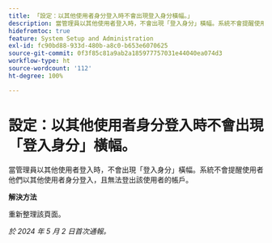```yaml
---
title: 「設定：以其他使用者身分登入時不會出現登入身分橫幅。」
description: 當管理員以其他使用者登入時，不會出現「登入身分」橫幅。系統不會提醒使用者他們以其他使用者身分登入，且無法登出該使用者的帳戶。
hidefromtoc: true
feature: System Setup and Administration
exl-id: fc90bd88-933d-480b-a8c0-b653e6070625
source-git-commit: 0f3f85c81a9ab2a185977757031e44040ea074d3
workflow-type: ht
source-wordcount: '112'
ht-degree: 100%

---
```


# 設定：以其他使用者身分登入時不會出現「登入身分」橫幅。

當管理員以其他使用者登入時，不會出現「登入身分」橫幅。系統不會提醒使用者他們以其他使用者身分登入，且無法登出該使用者的帳戶。

**解決方法**

重新整理該頁面。

_於 2024 年 5 月 2 日首次通報。_
